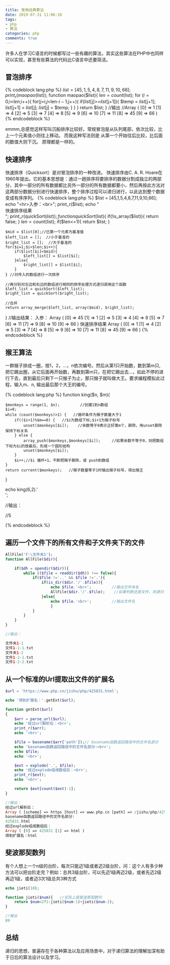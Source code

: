 ```yaml
---
title: 常用经典算法
date: 2019-07-31 11:06:18
tags: 
- php
- 算法
categories: php
comments: true
---
```



许多人在学习C语言的时候都写过一些有趣的算法，其实这些算法在PHP中也同样可以实现，甚至有些算法的代码比C语言中还要简洁。


## 冒泡排序

{% codeblock lang:php %}
$list = [45,1,5,4,8,7,11,9,10,66];
print_r(maopao($list));
function maopao($list){
    $len = count($list);
    for ($i=0;$i<$len;$i++){
        for($j=$i;$j<$len-$i-1;$j++){
            if($list[$j]>=$list[$j+1]){
                $temp = $list[$j+1];
                $list[$j+1] = $list[$j];
                $list[$j] = $temp;
            }
        }
    }
    return $list;
}
//输出
//Array ( [0] => 1 [1] => 4 [2] => 5 [3] => 7 [4] => 8 [5] => 9 [6] => 10 [7] => 11 [8] => 45 [9] => 66 )
{% endcodeblock %}

emmm,总感觉这样写叫沉船排序比较好。常规冒泡是从队列尾部，依次比较，比上一个元素值小则往上移动。
而我这种写法则是 从第一个开始往后比较，比后面的数值大则下沉。
原理都是一样的。




## 快速排序
快速排序（Quicksort）是对冒泡排序的一种改进。
快速排序由C. A. R. Hoare在1960年提出。它的基本思想是：通过一趟排序将要排序的数据分割成独立的两部分，其中一部分的所有数据都比另外一部分的所有数据都要小，然后再按此方法对这两部分数据分别进行快速排序，整个排序过程可以递归进行，以此达到整个数据变成有序序列。
{% codeblock lang:php %}
$list = [45,1,5,4,8,7,11,9,10,66];
echo "<hr>入参：<br>";
print_r($list);
echo "<br>快速排序结果<br>";
print_r(quickSort($list));
function quickSort($list){
    if(!is_array($list)){
        return false;
    }
    $len = count($list);
    if($len<=1){
        return $list;
    }

    $mid = $list[0];//已第一个元素为基准值
    $left_list = [];  //小于基准的
    $right_list = [];  //大于基准的
    for($i=1;$i<$len;$i++){
        if($list[$i]<$mid){
            $left_list[] = $list[$i];
        }else{
            $right_list[] = $list[$i];
        }
    } //对传入的数组进行一次排序

    //再分别对左边和右边的数组进行相同的排序处理方式递归调用这个函数
    $left_list = quickSort($left_list);
    $right_list = quickSort($right_list);

    //合并
    return array_merge($left_list, array($mid), $right_list);

}
//输出结果：
入参：
Array ( [0] => 45 [1] => 1 [2] => 5 [3] => 4 [4] => 8 [5] => 7 [6] => 11 [7] => 9 [8] => 10 [9] => 66 ) 
快速排序结果
Array ( [0] => 1 [1] => 4 [2] => 5 [3] => 7 [4] => 8 [5] => 9 [6] => 10 [7] => 11 [8] => 45 [9] => 66 )
{% endcodeblock %}


## 猴王算法

一群猴子排成一圈，按1，2，…，n依次编号。然后从第1只开始数，数到第m只,把它踢出圈，从它后面再开始数，再数到第m只，在把它踢出去…，如此不停的进行下去，直到最后只剩下一只猴子为止，那只猴子就叫做大王。要求编程模拟此过程，输入m、n, 输出最后那个大王的编号。


{% codeblock lang:php %}
function king($n, $m){

    $monkeys = range(1, $n);         //创建1到n数组
    $i=0;
    while (count($monkeys)>1) {   //循环条件为猴子数量大于1
        if(($i+1)%$m==0) {   //$i为数组下标;$i+1为猴子标号
            unset($monkeys[$i]);    //余数等于0表示正好第m个，删除，用unset删除保持下标关系
        } else {
            array_push($monkeys,$monkeys[$i]);     //如果余数不等于0，则把数组下标为$i的放最后，形成一个圆形结构
            unset($monkeys[$i]);
        }
        $i++;//$i 循环+1，不断把猴子删除，或 push到数组
    }
    return current($monkeys);   //猴子数量等于1时输出猴子标号，得出猴王
}

echo king(6,2).'<br>';

//输出：

//5

{% endcodeblock %}

## 遍历一个文件下的所有文件和子文件夹下的文件

```PHP
AllFile('F:\文件夹1');
function AllFile($dir){

    if($dh = opendir($dir)){
        while (($file = readdir($dh)) !== false){
            if($file !='..' && $file !='.'){
                if(is_dir($dir.'/'.$file)){
                    echo $file.'<br>';         //输出文件夹名
                    AllFile($dir.'/'.$file);    //如果判断还是文件，则递归
                }else{
                    echo $file.'<br>';         //输出文件名
                    }
            }
        }
    }
}

//输出：

文件夹1-1
文件1-1-1.txt
文件夹1-2
文件1-2-1.txt
文件1-2-2.txt
```

## 从一个标准的Url提取出文件的扩展名

```php
$url = 'https://www.php.cn/jishu/php/425831.html';

echo '得到扩展名：'.getExt($url);

function getExt($url)
{
    $arr = parse_url($url);
    echo '经过url解析后：<br>';
    print_r($arr);
    echo '<br>';

    $file = basename($arr['path']);// basename函数返回路径中的文件名部分
    echo 'basename函数返回路径中的文件名部分:<br>';
    echo $file;
    echo '<br>';

    $ext = explode('.', $file);
    echo '经过explode组成数组后：<br>';
    print_r($ext);
    echo '<br>';

    return $ext[count($ext)-1];
}

//输出：
经过url解析后：
Array ( [scheme] => https [host] => www.php.cn [path] => /jishu/php/425831.html ) 
basename函数返回路径中的文件名部分:
425831.html
经过explode组成数组后：
Array ( [0] => 425831 [1] => html ) 
得到扩展名：html
```


## 斐波那契数列
有个人想上一个n级的台阶，每次只能迈1级或者迈2级台阶，问：这个人有多少种方法可以把台阶走完？例如：总共3级台阶，可以先迈1级再迈2级，或者先迈2级再迈1级，或者迈3次1级总共3种方式

```php
echo jieti(10);

function jieti($num){   //实际上是斐波那契数列
    return $num<2?1:jieti($num-1)+jieti($num-2);
}

//输出
89
```



## 总结

递归的思想，普遍存在于各种算法以及应用场景中，对于递归算法的理解加深有助于日后的算法设计以及学习。